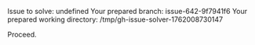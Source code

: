 Issue to solve: undefined
Your prepared branch: issue-642-9f7941f6
Your prepared working directory: /tmp/gh-issue-solver-1762008730147

Proceed.